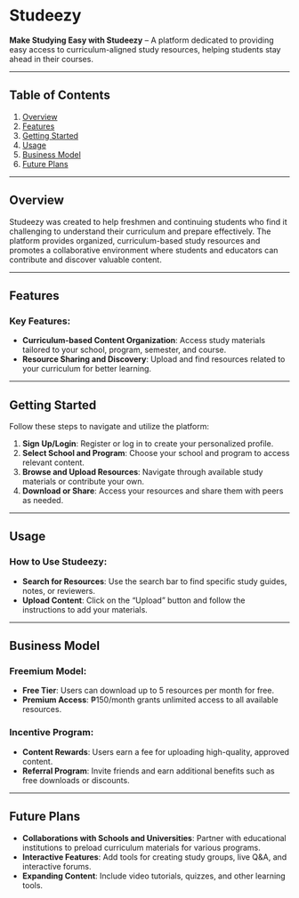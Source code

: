 
# Studeezy

**Make Studying Easy with Studeezy** – A platform dedicated to providing easy access to curriculum-aligned study resources, helping students stay ahead in their courses.

---

## Table of Contents
1. [Overview](#overview)
2. [Features](#features)
3. [Getting Started](#getting-started)
4. [Usage](#usage)
5. [Business Model](#business-model)
6. [Future Plans](#future-plans)

---

## Overview

Studeezy was created to help freshmen and continuing students who find it challenging to understand their curriculum and prepare effectively. The platform provides organized, curriculum-based study resources and promotes a collaborative environment where students and educators can contribute and discover valuable content.

---

## Features

### Key Features:
- **Curriculum-based Content Organization**: Access study materials tailored to your school, program, semester, and course.
- **Resource Sharing and Discovery**: Upload and find resources related to your curriculum for better learning.

---

## Getting Started

Follow these steps to navigate and utilize the platform:

1. **Sign Up/Login**: Register or log in to create your personalized profile.
2. **Select School and Program**: Choose your school and program to access relevant content.
3. **Browse and Upload Resources**: Navigate through available study materials or contribute your own.
4. **Download or Share**: Access your resources and share them with peers as needed.

---

## Usage

### How to Use Studeezy:
- **Search for Resources**: Use the search bar to find specific study guides, notes, or reviewers.
- **Upload Content**: Click on the “Upload” button and follow the instructions to add your materials.

---

## Business Model

### Freemium Model:
- **Free Tier**: Users can download up to 5 resources per month for free.
- **Premium Access**: ₱150/month grants unlimited access to all available resources.

### Incentive Program:
- **Content Rewards**: Users earn a fee for uploading high-quality, approved content.
- **Referral Program**: Invite friends and earn additional benefits such as free downloads or discounts.

---

## Future Plans

- **Collaborations with Schools and Universities**: Partner with educational institutions to preload curriculum materials for various programs.
- **Interactive Features**: Add tools for creating study groups, live Q&A, and interactive forums.
- **Expanding Content**: Include video tutorials, quizzes, and other learning tools.

